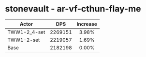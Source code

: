 # stonevault - ar-vf-cthun-flay-me
| Actor | DPS | Increase |
|---|:---:|:---:|
|TWW1-2_4-set|2269151|3.98%|
|TWW1-2-set|2219057|1.69%|
|Base|2182198|0.00%|
